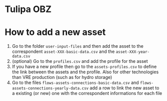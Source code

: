 # Tulipa OBZ

# How to add a new asset

1. Go to the folder `user-input-files` and then add the asset to the correspondent `asset-XXX-basic-data.csv` and the `asset-XXX-year-data.csv`
2. (optional) Go to the `profiles.csv` and add the profile for the asset
3. If you have a new profile then go to the `assets-profiles.csv` to define the link between the assets and the profile. Also for other technologies than VRE production (such as for hydro storage)
4. Go to the files `flows-assets-connections-basic-data.csv` and `flows-assets-connections-yearly-data.csv` add a row to link the new asset to a existing (or new) one with the correspondent informations for each file